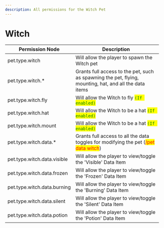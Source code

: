 ```yaml
---
description: All permissions for the Witch Pet
---
```



# Witch
| Permission Node | Description |
| - | - |
| pet.type.witch | Will allow the player to spawn the Witch pet |
| pet.type.witch.* | Grants full access to the pet, such as spawning the pet, flying, mounting, hat, and all the data items |
| pet.type.witch.fly | Will allow the Witch to fly <mark style="color:green;">`(If enabled)`</mark> |
| pet.type.witch.hat | Will allow the Witch to be a hat <mark style="color:green;">`(If enabled)`</mark> |
| pet.type.witch.mount | Will allow the Witch to be a hat <mark style="color:green;">`(If enabled)`</mark> |
| pet.type.witch.data.* | Grants full access to all the data toggles for modifying the pet (<mark style="color:red;">/pet data witch</mark>) |
| pet.type.witch.data.visible | Will allow the player to view/toggle the 'Visible' Data Item |
| pet.type.witch.data.frozen | Will allow the player to view/toggle the 'Frozen' Data Item |
| pet.type.witch.data.burning | Will allow the player to view/toggle the 'Burning' Data Item |
| pet.type.witch.data.silent | Will allow the player to view/toggle the 'Silent' Data Item |
| pet.type.witch.data.potion | Will allow the player to view/toggle the 'Potion' Data Item |

